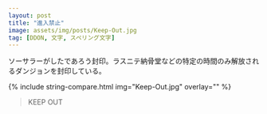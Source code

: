 ```yaml
---
layout: post
title: "進入禁止"
image: assets/img/posts/Keep-Out.jpg
tag: [DDON, 文字, スペリング文字]
---
```


ソーサラーがしたであろう封印。ラスニテ納骨堂などの特定の時間のみ解放されるダンジョンを封印している。




{% include string-compare.html img="Keep-Out.jpg" overlay="" %}

> KEEP OUT

